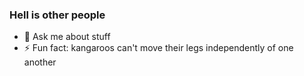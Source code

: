 ### Hell is other people

- 💬 Ask me about stuff
- ⚡ Fun fact: kangaroos can't move their legs independently of one another

<!--
**fexofenadine/fexofenadine** is a ✨ _special_ ✨ repository because its `README.md` (this file) appears on your GitHub profile.

Here are some ideas to get you started:

- 🔭 I’m currently working on ...
- 🌱 I’m currently learning ...
- 👯 I’m looking to collaborate on ...
- 🤔 I’m looking for help with ...

- 📫 How to reach me: ...
- 😄 Pronouns: ...
...
-->
